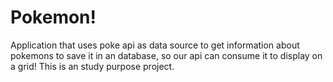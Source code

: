 # Pokemon!
Application that uses poke api as data source to get information about pokemons to save it in an database, so our api can consume it to display on a grid! This is an study purpose project.
